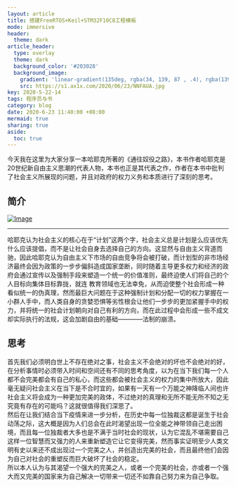 ```yaml
---
layout: article
title: 搭建FreeRTOS+Keil+STM32F10C8工程模板
mode: immersive
header:
  theme: dark
article_header:
  type: overlay
  theme: dark
  background_color: '#203028'
  background_image:
    gradient: 'linear-gradient(135deg, rgba(34, 139, 87 , .4), rgba(139, 34, 139, .4))'
    src: https://s1.ax1x.com/2020/06/23/NNFAUA.jpg
key: 2020-5-22-14
tags: 程序员与书
category: blog
date: 2020-6-23 11:40:00 +08:00
mermaid: true
sharing: true
aside:
  toc: true
---
```


今天我在这里为大家分享一本哈耶克所著的《通往奴役之路》，本书作者哈耶克是20世纪新自由主义思潮的代表人物，本书也正是其代表之作，作者在本书中批判了社会主义所展现的问题，并且对政府的权力义务和本质进行了深刻的思考。

<!--more-->

## 简介

[![Image](https://s1.ax1x.com/2020/06/22/NGyyct.png)](https://book.douban.com/subject/1077528/)  

------------------------------------------------------------------------------------------------  

哈耶克认为社会主义的核心在于“计划”这两个字，社会主义总是计划是么应该优先什么应该提倡，而不是让社会自身去选择自己的方向。这显然与自由主义背道而驰，因此哈耶克认为自由主义下市场的自由竞争将会被打破，而计划型的非市场经济最终会因为政策的一步步偏斜造成国家垄断，同时随着主导更多权力和经济的政府会通过宣传以及强制手段来塑造一个统一的价值准则，最终迫使人们将自己的个人目标向集体目标靠拢，就连
教育领域也无法幸免，从而迫使整个社会形成一种看似统一的伪真理，然而最巨大问题在于这种强制计划和分配一切的权力掌握在一小群人手中，而人类自身的贪婪恐惧等劣性根会让他们一步步的更加紧握手中的权力，并将统一的社会计划朝向对自己有利的方向，而在此过程中会形成一些不成文却实际执行的法规，这会加剧自由的基础————法制的崩溃。

## 思考
首先我们必须明白世上不存在绝对之事，社会主义不会绝对的坏也不会绝对的好，在分析事情时必须带入时间和空间还有不同的思考角度，以为在当下我们每一个人都不会完美都会有自己的私心，而这些都会被社会主义的权力的集中所放大，因此毫无疑问社会主义在当下是不合时宜的，如果有一天有一个万能之神降临人间也许社会主义将会成为一种更加完美的政体，不过绝对的真理和无所不能无所不知之无究竟有存在的可能吗？这就很值得我们深思了。  
然后在让我们结合当下疫情来进一步分析，在历史中每一位独裁这都是诞生于社会动荡之际，这大概是因为人们总会在此时渴望出现一位全能之神带领自己走出困境，而且每一位独裁者大多也是不满于当时社会的现状，认为它混乱不堪需要自己这样一位智慧而又强力的人来重新塑造它让它变得完美，然而事实证明至少人类文明有史以来还不成出现过一个完美之人，并创造出完美的社会，而且最终他们会因为自己对社会的重塑反而巨大破坏了社会的稳定。  
所以本人认为与其渴望一个强大的完美之人，或者一个完美的社会，亦或者一个强大而又完美的国家来为自己解决一切带来一切还不如靠自己努力来为自己争取。
